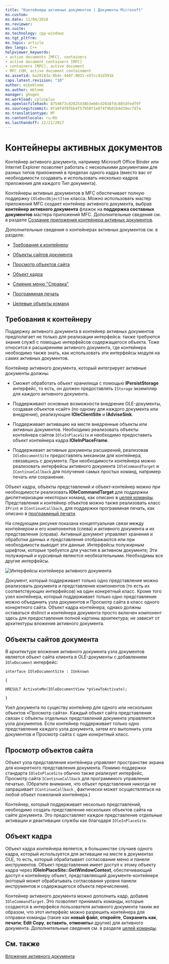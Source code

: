 ```yaml
---
title: "Контейнеры активных документов | Документы Microsoft"
ms.custom: 
ms.date: 11/04/2016
ms.reviewer: 
ms.suite: 
ms.technology: cpp-windows
ms.tgt_pltfrm: 
ms.topic: article
dev_langs: C++
helpviewer_keywords:
- active documents [MFC], containers
- active document containers [MFC]
- containers [MFC], active document
- MFC COM, active document containment
ms.assetid: ba20183a-8b4c-440f-9031-e5fcc41d391b
caps.latest.revision: "10"
author: mikeblome
ms.author: mblome
manager: ghogen
ms.workload: cplusplus
ms.openlocfilehash: 87546f3c02025438b3e60cd2038fdc885dfedf9f
ms.sourcegitcommit: 8fa8fdf0fbb4f57950f1e8f4f9b81b4d39ec7d7a
ms.translationtype: MT
ms.contentlocale: ru-RU
ms.lasthandoff: 12/21/2017
---
```

# <a name="active-document-containers"></a>Контейнеры активных документов
Контейнер активного документа, например Microsoft Office Binder или Internet Explorer позволяет работать с несколькими документами для разных типов приложений в пределах одного кадра (вместо вас от необходимости создавать и использовать несколько кадров приложения для каждого Тип документа).  
  
 Контейнеры активных документов в MFC обеспечивает полную поддержку `COleDocObjectItem` класса. Можно использовать мастер приложений MFC создает контейнер активного документа, выбрав **контейнер активного документа** флажок на **поддержка составных документов** мастера приложений MFC. Дополнительные сведения см. в разделе [Создание приложения контейнера активных документов](../mfc/creating-an-active-document-container-application.md).  
  
 Дополнительные сведения о контейнерах активных документов см. в разделе:  
  
-   [Требования к контейнеру](#container_requirements)  
  
-   [Объекты сайтов документа](#document_site_objects)  
  
-   [Просмотр объектов сайта](#view_site_objects)  
  
-   [Объект кадра](#frame_object)  
  
-   [Слияние меню "Справка"](../mfc/help-menu-merging.md)  
  
-   [Программная печать](../mfc/programmatic-printing.md)  
  
-   [Целевые объекты команд](../mfc/message-handling-and-command-targets.md)  
  
##  <a name="container_requirements"></a>Требования к контейнеру  
 Поддержку активного документа в контейнер активных документов предполагает не только для реализации интерфейса: также требуются знания служб с помощью интерфейсов содержащегося объекта. Тоже относится к расширениям активного документа, где контейнера необходимо также знать, как использовать эти интерфейсы модуля на самих активных документов.  
  
 Контейнер активного документа, который интегрирует активные документы должны:  
  
-   Сможет обработать объект хранилища с помощью **IPersistStorage** интерфейс, то есть, он должен предоставлять `IStorage` экземпляр для каждого активного документа.  
  
-   Поддерживают основные возможности внедрение OLE-документы, создавая объектов «сайт» (по одному для каждого документа или внедрение), реализующие **IOleClientSite** и **IAdviseSink**.  
  
-   Поддерживает активацию на месте внедренные объекты или активных документов. Необходимо реализовать объекты контейнера сайтов `IOleInPlaceSite` и необходимо предоставить объект контейнера кадра **IOleInPlaceFrame**.  
  
-   Поддерживает активные документы расширений, реализовав `IOleDocumentSite` предоставлять механизм для контейнера, связавшись с документа. При необходимости контейнера можно реализовать интерфейсы активного документа `IOleCommandTarget` и `IContinueCallback` для получения самых простых команд, например печать или сохранение.  
  
 Объект кадра, объекты представлений и объект-контейнер можно при необходимости реализовать **IOleCommandTarget** для поддержки диспетчеризации некоторых команд, как описано в [целей команды](../mfc/message-handling-and-command-targets.md). Представления и контейнер объектов можно также реализовать класс `IPrint` и `IContinueCallback`, для поддержки программная печать, как описано в [программный печати](../mfc/programmatic-printing.md).  
  
 На следующем рисунке показана концептуальная связи между контейнером и его компонентов (слева) и активного документа и их представления (справа). Активный документ управляет хранения и обработки данных и представления отображаются или при необходимости выводит эти данные. Интерфейсы полужирным шрифтом, которые требуется для участия в активном документе; Эти полужирный и курсивный являются необязательными. Необходимы все другие интерфейсы.  
  
 ![Интерфейсы контейнера активного документа](../mfc/media/vc37gj1.gif "vc37gj1")  
  
 Документ, который поддерживает только одно представление можно реализовать документа и представление компонентов (то есть их соответствующих интерфейсов) на один конкретный класс. Кроме того узел контейнера, который поддерживает только одно представление можно объединить узла документов и Просмотр сайта в класс одного конкретного сайта. Объект кадра контейнера, однако должны оставаться distinct и контейнера документа просто включен компонент здесь для предоставления полной картины архитектура; не зависит от архитектуры вложения активного документа.  
  
##  <a name="document_site_objects"></a>Объекты сайтов документа  
 В архитектуре вложения активного документа узла документов является объект сайта клиента в OLE-документы с добавлением `IOleDocument` интерфейс:  
  
 `interface IOleDocumentSite : IUnknown`  
  
 `{`  
  
 `HRESULT ActivateMe(IOleDocumentView *pViewToActivate);`  
  
 `}`  
  
 Узел документа по существу контейнер для одного или нескольких объектов «Просмотр сайта». Каждый объект сайта представления связан с объекты отдельных представлений документа управляется узла документов. Если контейнер поддерживает только одно представление каждого узла документа, затем его выполнить узла документов и Просмотр сайта с один конкретный класс.  
  
##  <a name="view_site_objects"></a>Просмотр объектов сайта  
 Объект узла представления контейнера управляет пространстве экрана для конкретного представления документа. Помимо поддержки стандарта `IOleInPlaceSite` обычно также реализует интерфейс, Просмотр сайта `IContinueCallback` для программного управления печатью. (Обратите внимание, что объект представления никогда не запрашивает `IContinueCallback` , фактически может осуществляться на любой объект пожеланий контейнера.)  
  
 Контейнер, который поддерживает несколько представлений, необходимо создать представление нескольких объектов сайта на сайте документа. Это предоставляет каждое представление отдельные активации и деактивации службы как благодаря `IOleInPlaceSite`.  
  
##  <a name="frame_object"></a>Объект кадра  
 Объект кадра контейнера является, в большинстве случаев одного кадра, который используется для активации на месте в документах OLE, то есть, который обрабатывает согласование меню и панели инструментов. Объект представления имеет доступ к этому объекту кадра через **IOleInPlaceSite::GetWindowContext**, обеспечивающий доступ к контейнеру объект, представляющий документе-контейнере (который может обрабатывать согласования уровня панели инструментов и содержащегося объекта перечисления).  
  
 Контейнер активного документа можно дополнить кадр, добавив `IOleCommandTarget`. Это позволяет принимать команды, которые создаются в интерфейсе пользователя активного документа таким же образом, что этот интерфейс можно разрешить контейнера для отправки команды (такие как **новый файл**, **откройте**,  **Сохранить как**, **печати**; **Edit Copy**, **вставить**, **отменить**и другие) для активного документа. Дополнительные сведения см. в разделе [целей команды](../mfc/message-handling-and-command-targets.md).  
  
## <a name="see-also"></a>См. также  
 [Вложение активного документа](../mfc/active-document-containment.md)


